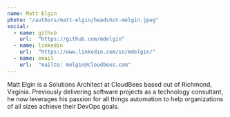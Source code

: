 ```yaml
---
name: Matt Elgin
photo: "/authors/matt-elgin/headshot-melgin.jpeg"
social:
  - name: github
    url:  "https://github.com/mdelgin"
  - name: linkedin 
    url:  "https://www.linkedin.com/in/mdelgin/"
  - name: email
    url:  "mailto: melgin@cloudbees.com"
---
```

Matt Elgin is a Solutions Architect at CloudBees based out of Richmond, Virginia. Previously delivering software projects as a technology consultant, he now leverages his passion for all things automation to help organizations of all sizes achieve their DevOps goals.